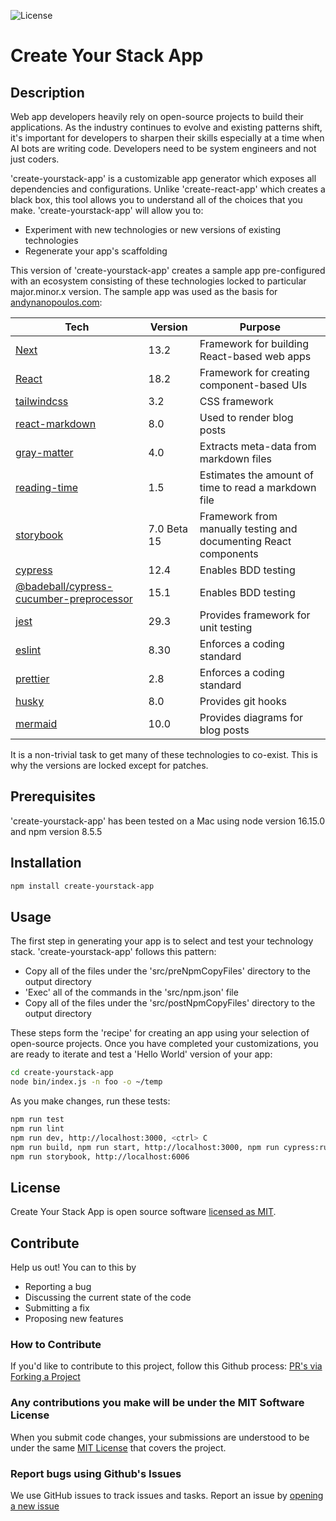![License](https://img.shields.io/github/license/ananopoulos/create-yourstack-app)

# Create Your Stack App

## Description
Web app developers heavily rely on open-source projects to build their applications. As the industry continues to evolve and existing patterns shift, it's important for developers to sharpen their skills especially at a time when AI bots are writing code. Developers need to be system engineers and not just coders.

'create-yourstack-app' is a customizable app generator which exposes all dependencies and configurations. Unlike 'create-react-app' which creates a black box, this tool allows you to understand all of the choices that you make. 'create-yourstack-app' will allow you to:

- Experiment with new technologies or new versions of existing technologies
- Regenerate your app's scaffolding

This version of 'create-yourstack-app' creates a sample app pre-configured with an ecosystem consisting of these technologies locked to particular major.minor.x version. The sample app was used as the basis for [andynanopoulos.com](https://www.andynanopoulos.com):

| Tech | Version | Purpose |
|------|---------| ------- |
| [Next](https://nextjs.org) | 13.2 | Framework for building React-based web apps|
| [React](https://reactjs.org) | 18.2 | Framework for creating component-based UIs|
| [tailwindcss](https://tailwindcss.com) | 3.2 | CSS framework|
| [react-markdown](https://github.com/remarkjs/react-markdown) | 8.0 | Used to render blog posts |
| [gray-matter](https://github.com/jonschlinkert/gray-matter) | 4.0 | Extracts meta-data from markdown files |
| [reading-time](https://github.com/ngryman/reading-time) | 1.5 | Estimates the amount of time to read a markdown file|
| [storybook](https://storybook.js.org) | 7.0 Beta 15 | Framework from manually testing and documenting React components |
| [cypress](https://www.cypress.io) | 12.4 | Enables BDD testing|
| [@badeball/cypress-cucumber-preprocessor](https://github.com/badeball/cypress-cucumber-preprocessor) | 15.1 | Enables BDD testing|
| [jest](https://jestjs.io) | 29.3 | Provides framework for unit testing|
| [eslint](https://eslint.org) | 8.30 | Enforces a coding standard |
| [prettier](https://prettier.io) | 2.8 | Enforces a coding standard |
| [husky](https://github.com/typicode/husky) | 8.0 | Provides git hooks |
| [mermaid](https://mermaid.js.org) | 10.0 | Provides diagrams for blog posts |

It is a non-trivial task to get many of these technologies to co-exist. This is why the versions are locked except for patches.

## Prerequisites

'create-yourstack-app' has been tested on a Mac using node version 16.15.0 and npm version 8.5.5

## Installation

```sh
npm install create-yourstack-app
```

## Usage

The first step in generating your app is to select and test your technology stack. 'create-yourstack-app' follows this pattern:
- Copy all of the files under the 'src/preNpmCopyFiles' directory to the output directory
- 'Exec' all of the commands in the 'src/npm.json' file
- Copy all of the files under the 'src/postNpmCopyFiles' directory to the output directory

These steps form the 'recipe' for creating an app using your selection of open-source projects. Once you have completed your customizations, you are ready to iterate and test a 'Hello World' version of your app:

```sh
cd create-yourstack-app
node bin/index.js -n foo -o ~/temp
```
As you make changes, run these tests:

```sh
npm run test
npm run lint
npm run dev, http://localhost:3000, <ctrl> C
npm run build, npm run start, http://localhost:3000, npm run cypress:run, <ctrl> C
npm run storybook, http://localhost:6006
```

## License

Create Your Stack App is open source software [licensed as MIT](https://github.com/ananopoulos/create-yourstack-app/LICENSE).

## Contribute
Help us out! You can to this by

- Reporting a bug
- Discussing the current state of the code
- Submitting a fix
- Proposing new features

### How to Contribute
If you'd like to contribute to this project, follow this Github process:
[PR's via Forking a Project](https://docs.github.com/en/get-started/quickstart/contributing-to-projects
)
### Any contributions you make will be under the MIT Software License
When you submit code changes, your submissions are understood to be under the same [MIT License](http://choosealicense.com/licenses/mit/) that covers the project.

### Report bugs using Github's Issues
We use GitHub issues to track issues and tasks. Report an issue by [opening a new issue](https://github.com/ananopoulos/create-yourstack-app/issues)
